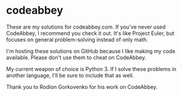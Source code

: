# codeabbey

These are my solutions for codeabbey.com. If you've never used CodeAbbey, I recommend you check it out. It's like Project Euler, but focuses on general problem-solving instead of only math.

I'm hosting these solutions on GitHub because I like making my code available. Please don't use them to cheat on CodeAbbey.

My current weapon of choice is Python 3. If I solve these problems in another language, I'll be sure to include that as well.

Thank you to Rodion Gorkovenko for his work on CodeAbbey.